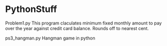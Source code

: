 # PythonStuff

Problem1.py This program claculates minimum fixed monthly amount to pay over the year against credit card balance. Rounds off to nearest cent.

ps3_hangman.py Hangman game in python
